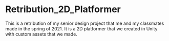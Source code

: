 # Retribution_2D_Platformer
 This is a retribution of my senior design project that me and my classmates made in the spring of 2021. It is a 2D platformer that we created in Unity with custom assets that we made. 
